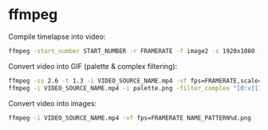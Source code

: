 # ffmpeg


Compile timelapse into video:

```bash
ffmpeg -start_number START_NUMBER -r FRAMERATE -f image2 -s 1920x1080 -i NAME_PATTERN%DIGITSd.jpeg -vf "scale=trunc(iw/2)*2:trunc(ih/2)*2" -vcodec libx264 -preset veryslow -crf 15 -pix_fmt yuv420p OUTPUT_PATH.mp4
```

Convert video into GIF (palette & complex filtering):

```bash
ffmpeg -ss 2.6 -t 1.3 -i VIDEO_SOURCE_NAME.mp4 -vf fps=FRAMERATE,scale=320:-1:flags=lanczos,palettegen palette.png
ffmpeg -i VIDEO_SOURCE_NAME.mp4 -i palette.png -filter_complex "[0:v][1:v] paletteuse" -r FRAMERATE -lavfi paletteuse FILENAME.gif
```

Convert video into images:

```bash
ffmpeg -i VIDEO_SOURCE_NAME.mp4 -vf fps=FRAMERATE NAME_PATTERN%d.png
```
